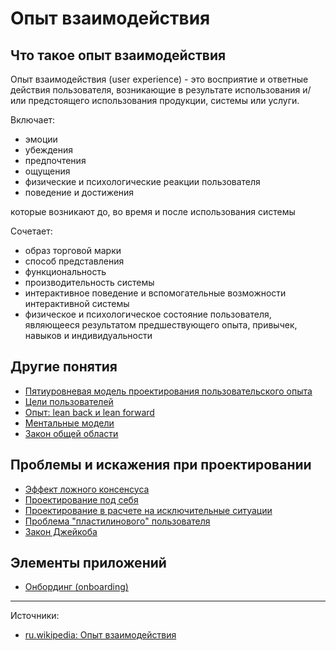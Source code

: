 # Опыт взаимодействия


## Что такое опыт взаимодействия

Опыт взаимодействия (user experience) - это восприятие и ответные действия пользователя, возникающие в результате использования и/или предстоящего использования продукции, системы или услуги.

Включает:

- эмоции
- убеждения
- предпочтения
- ощущения
- физические и психологические реакции пользователя
- поведение и достижения

которые возникают до, во время и после использования системы


Сочетает:

- образ торговой марки
- способ представления
- функциональность
- производительность системы
- интерактивное поведение и вспомогательные возможности интерактивной системы
- физическое и психологическое состояние пользователя, являющееся результатом предшествующего опыта, привычек, навыков и индивидуальности



## Другие понятия

- [Пятиуровневая модель проектирования пользовательского опыта](ux-design/ux-5level-model.md)
- [Цели пользователей](ux-design/ux-user-goals.md)
- [Опыт: lean back и lean forward](ux-design/lean-back-forward.md)
- [Ментальные модели](ux-design/ux-mental-models.md)
- [Закон общей области](ux-design/ux-law-common-region.md)

## Проблемы и искажения при проектировании

- [Эффект ложного консенсуса](ux-design/problem-false-consensus.md)
- [Проектирование под себя](ux-design/problem-design-for-self.md)
- [Проектирование в расчете на исключительные ситуации](ux-design/problem-exception-driven-design.md)
- [Проблема "пластилинового" пользователя](ux-design/problem-flexible-user.md)
- [Закон Джейкоба](ux-design/jacobs-law.md)


## Элементы приложений

- [Онбординг (onboarding)](ux-design/onboarding.md)


---

Источники:

- [ru.wikipedia: Опыт взаимодействия](https://ru.wikipedia.org/wiki/Опыт_взаимодействия)
